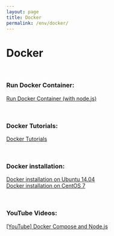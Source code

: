 ```yaml
---
layout: page
title: Docker
permalink: /env/docker/
---
```


# Docker


<br/>

### Run Docker Container:

[Run Docker Container (with node.js)](/env/docker/run-container/)


<br/>

### Docker Tutorials:

[Docker Tutorials](/env/docker/tutorials/)


<br/>

### Docker installation:

[Docker installation on Ubuntu 14.04](/env/docker/installation/ubuntu/)  
[Docker installation on CentOS 7](/env/docker/installation/centos/)  


<br/>

### YouTube Videos:


<a href="https://www.youtube.com/watch?v=WxWHumbHKRE">[YouTube] Docker Compose and Node.js</a>
